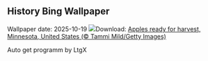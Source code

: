 ## History Bing Wallpaper
Wallpaper date: 2025-10-19
![](https://www.bing.com/th?id=OHR.AppleHarvest_EN-GB2257227722_UHD.jpg&w=1000)Download: [Apples ready for harvest, Minnesota, United States (© Tammi Mild/Getty Images)](https://www.bing.com/th?id=OHR.AppleHarvest_EN-GB2257227722_UHD.jpg)

Auto get programm by LtgX
